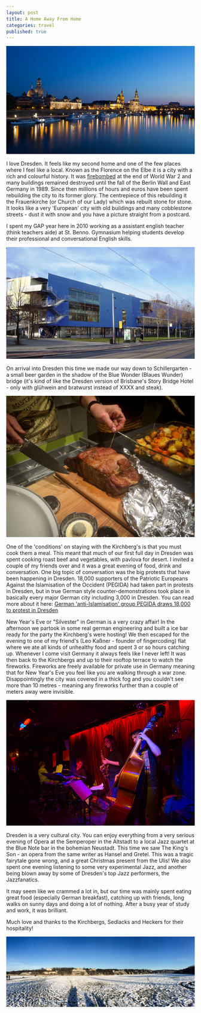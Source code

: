 ```yaml
---
layout: post
title: A Home Away From Home
categories: travel
published: true
---
```


![Dresden](/images/mattandgenvsworld/dresden_cover.jpg)

I love Dresden. It feels like my second home and one of the few places where I feel like a local. Known as the Florence on the Elbe it is a city with a rich and colourful history. It was [firebombed](http://en.wikipedia.org/wiki/Bombing_of_Dresden_in_World_War_II) at the end of World War 2 and many buildings remained destroyed until the fall of the Berlin Wall and East Germany in 1989. Since then millions of hours and euros have been spent rebuilding the city to its former glory. The centrepiece of this rebuilding it the Frauenkirche (or Church of our Lady) which was rebuilt stone for stone. It looks like a very 'European' city with old buildings and many cobblestone streets - dust it with snow and you have a picture straight from a postcard.

I spent my GAP year here in 2010 working as a assistant english teacher (think teachers aide) at St. Benno. Gymnasium helping students develop their professional and conversational English skills.

![Benno](/images/mattandgenvsworld/benno.jpg)

On arrival into Dresden this time we made our way down to Schillergarten - a small beer garden in the shadow of the Blue Wonder (Blaues Wunder) bridge (it's kind of like the Dresden version of Brisbane's Story Bridge Hotel - only with glühwein and bratwurst instead of XXXX and steak).

![Roast Dinner](/images/mattandgenvsworld/IMG_1917.jpg)

One of the 'conditions' on staying with the Kirchberg's is that you must cook them a meal. This meant that much of our first full day in Dresden was spent cooking roast beef and vegetables, with pavlova for desert. I invited a couple of my friends over and it was a great evening of food, drink and conversation. One big topic of conversation was the big protests that have been happening in Dresden. 18,000 supporters of the Patriotic Europeans Against the Islamisation of the Occident (PEGIDA) had taken part in protests in Dresden, but in true German style counter-demonstrations took place in basically every major German city including 3,000 in Dresden. You can read more about it here: [German 'anti-Islamisation' group PEGIDA draws 18,000 to protest in Dresden](http://www.abc.net.au/news/2015-01-06/anti-immigration-rally-draws-18000-to-protest-in-germany/6001852)

New Year's Eve or "Silvester" in German is a very crazy affair! In the afternoon we partook in some real german engineering and built a ice bar ready for the party the Kirchberg's were hosting! We then escaped for the evening to one of my friend's (Leo Kaßner - founder of fingercoding) flat where we ate all kinds of unhealthy food and spent 3 or so hours catching up. Whenever I come visit Germany it always feels like I never left! It was then back to the Kirchbergs and up to their rooftop terrace to watch the fireworks. Fireworks are freely available for private use in Germany meaning that for New Year's Eve you feel like you are walking through a war zone. Disappointingly the city was covered in a thick fog and you couldn't see more than 10 metres - meaning any fireworks further than a couple of meters away were invisible.

![Jazz](/images/mattandgenvsworld/IMG_4021.jpg)

Dresden is a very cultural city. You can enjoy everything from a very serious evening of Opera at the Semperoper in the Altstadt to a local Jazz quartet at the Blue Note bar in the bohemian Neustadt. This time we saw The King's Son - an opera from the same writer as Hansel and Gretel. This was a tragic fairytale gone wrong, and a great Christmas present from the Ulis! We also spent one evening listening to some very experimental Jazz, and another being blown away by some of Dresden's top Jazz performers, the Jazzfanatics.

It may seem like we crammed a lot in, but our time was mainly spent eating great food (especially German breakfast), catching up with friends, long walks on sunny days and doing a lot of nothing. After a busy year of study and work, it was brilliant.

Much love and thanks to the Kirchbergs, Sedlacks and Heckers for their hospitality!

![Landscape](/images/mattandgenvsworld/IMG_1934.jpg)
